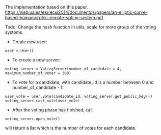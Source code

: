 The implementation based on this paper.
https://web.ua.es/es/recsi2014/documentos/papers/an-elliptic-curve-based-homomorphic-remote-voting-system.pdf

Todo: Change the hash function in utils, scale for more group of the voting systems.

- Create new user: 
```
user = User()
```
- To create a new server: 
```
voting_server = VotingServer(number_of_candidate = 4, maximum_number_of_voter = 300)
```
- To vote for a candidate, with candidate_id is a number between 0 and number_of_candidate - 1:
```
user_vote = user.vote(candidate_id, voting_server.get_public_key())
voting_server.cast_vote(user_vote)
```
- After the voting phase has finished, call:
```
voting_server.open_vote()
```
will return a list which is the number of votes for each candidate.